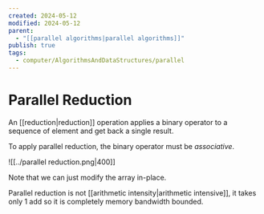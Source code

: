 ```yaml
---
created: 2024-05-12
modified: 2024-05-12
parent:
  - "[[parallel algorithms|parallel algorithms]]"
publish: true
tags:
  - computer/AlgorithmsAndDataStructures/parallel
---
```


# Parallel Reduction

An [[reduction|reduction]] operation applies a binary operator to a sequence of element and get back a single result.

To apply parallel reduction, the binary operator must be *associative*.

![[../parallel reduction.png|400]]

Note that we can just modify the array in-place.

Parallel reduction is not [[arithmetic intensity|arithmetic intensive]], it takes only 1 add so it is completely memory bandwidth bounded.